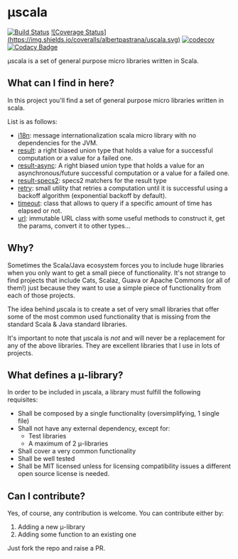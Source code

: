 # μscala

[![Build Status](https://img.shields.io/travis/albertpastrana/uscala/master.svg)](https://travis-ci.org/albertpastrana/uscala) [![Coverage Status] (https://img.shields.io/coveralls/albertpastrana/uscala.svg)](https://coveralls.io/github/albertpastrana/uscala?branch=master) [![codecov](https://codecov.io/gh/albertpastrana/uscala/branch/master/graph/badge.svg)](https://codecov.io/gh/albertpastrana/uscala) [![Codacy Badge](https://api.codacy.com/project/badge/Grade/ceb17c0f52dd400bb675d6d143b965c1)](https://www.codacy.com/app/albertpastrana/uscala)

μscala is a set of general purpose micro libraries written in Scala.

## What can I find in here?

In this project you'll find a set of general purpose micro libraries written
in scala.

List is as follows:

- [i18n](i18n/): message internationalization scala micro library
  with no dependencies for the JVM.
- [result](result/): a right biased union type that holds a value
  for a successful computation or a value for a failed one.
- [result-async](result-async/): A right biased union type that holds a value
  for an asynchronous/future successful computation or a value for a failed one.
- [result-specs2](result-specs2/): specs2 matchers for the result type
- [retry](retry/): small utility that retries a computation until it is
  successful using a backoff algorithm (exponential backoff by default).
- [timeout](timeout/): class that allows to query if a specific amount
  of time has elapsed or not.
- [url](url/): immutable URL class with some useful methods to construct
  it, get the params, convert it to other types...

## Why?

Sometimes the Scala/Java ecosystem forces you to include huge libraries
when you only want to get a small piece of functionality. It's not strange
to find projects that include Cats, Scalaz, Guava or Apache Commons (or all
of them!) just because they want to use a simple piece of functionality from
each of those projects.

The idea behind μscala is to create a set of very small libraries that offer
some of the most common used functionality that is missing from the standard
Scala & Java standard libraries.

It's important to note that μscala is *not* and will never be a replacement
for any of the above libraries. They are excellent libraries that I use
in lots of projects.

## What defines a μ-library?

In order to be included in μscala, a library must fulfill the following
requisites:

- Shall be composed by a single functionality (oversimplifying, 1 single file)
- Shall not have any external dependency, except for:
  - Test libraries
  - A maximum of 2 μ-libraries
- Shall cover a very common functionality
- Shall be well tested
- Shall be MIT licensed unless for licensing compatibility issues a
  different open source license is needed.

## Can I contribute?

Yes, of course, any contribution is welcome. You can contribute either by:

1. Adding a new μ-library
2. Adding some function to an existing one

Just fork the repo and raise a PR.